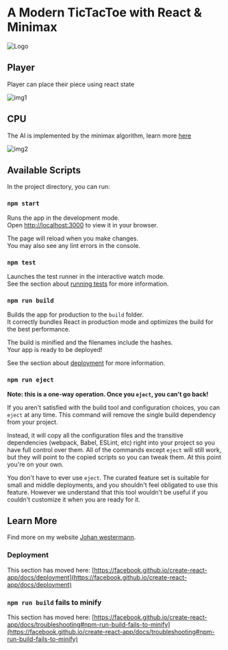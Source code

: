 # A Modern TicTacToe with React & Minimax

![Logo](https://github.com/Stringboom/tictactoe/assets/38455240/8b1a4dcc-a6e8-426e-a0d2-a0402d2e37ef)

## Player

Player can place their piece using react state


![img1](https://github.com/Stringboom/tictactoe/assets/38455240/ba83b022-9a52-431a-bb07-b832ba951a86)

## CPU

The AI is implemented by the minimax algorithm, learn more [here](https://blogs.cornell.edu/info2040/2022/09/13/56590/#:~:text=The%20Minimax%20Tic%2DTac%2DToe,Want%20to%20try%20it%20yourself%3F)

![img2](https://github.com/Stringboom/tictactoe/assets/38455240/a7e17663-2209-4874-9b5e-aaeaec247965)

## Available Scripts

In the project directory, you can run:

### `npm start`

Runs the app in the development mode.\
Open [http://localhost:3000](http://localhost:3000) to view it in your browser.

The page will reload when you make changes.\
You may also see any lint errors in the console.

### `npm test`

Launches the test runner in the interactive watch mode.\
See the section about [running tests](https://facebook.github.io/create-react-app/docs/running-tests) for more information.

### `npm run build`

Builds the app for production to the `build` folder.\
It correctly bundles React in production mode and optimizes the build for the best performance.

The build is minified and the filenames include the hashes.\
Your app is ready to be deployed!

See the section about [deployment](https://facebook.github.io/create-react-app/docs/deployment) for more information.

### `npm run eject`

**Note: this is a one-way operation. Once you `eject`, you can't go back!**

If you aren't satisfied with the build tool and configuration choices, you can `eject` at any time. This command will remove the single build dependency from your project.

Instead, it will copy all the configuration files and the transitive dependencies (webpack, Babel, ESLint, etc) right into your project so you have full control over them. All of the commands except `eject` will still work, but they will point to the copied scripts so you can tweak them. At this point you're on your own.

You don't have to ever use `eject`. The curated feature set is suitable for small and middle deployments, and you shouldn't feel obligated to use this feature. However we understand that this tool wouldn't be useful if you couldn't customize it when you are ready for it.

## Learn More

Find more on my website [Johan westermann](https://johanwestermann.co.za).

### Deployment

This section has moved here: [https://facebook.github.io/create-react-app/docs/deployment](https://facebook.github.io/create-react-app/docs/deployment)

### `npm run build` fails to minify

This section has moved here: [https://facebook.github.io/create-react-app/docs/troubleshooting#npm-run-build-fails-to-minify](https://facebook.github.io/create-react-app/docs/troubleshooting#npm-run-build-fails-to-minify)
